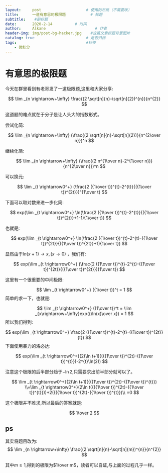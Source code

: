 ```yaml
---
layout:     post                    # 使用的布局（不需要改）
title:      一道有意思的极限题           # 标题 
subtitle:    #副标题
date:       2020-2-14          # 时间
author:     Alkane                      # 作者
header-img: img/post-bg-hacker.jpg    #这篇文章标题背景图片
catalog: true                       # 是否归档
tags:                               #标签
    - 微积分
---
```


# 有意思的极限题

今天在群里看到有老哥发了一道极限题,这里和大家分享:



$$
\lim _{n \rightarrow+\infty} \frac{(2 \sqrt[n]{n}-\sqrt[n]{2})^{n}}{n^{2}}
$$



这道题的难点就在于分子是让人头大的指数形式。





尝试化简:

$$
\lim _{n \rightarrow+\infty} (\frac{(2 \sqrt[n]{n}-\sqrt[n]{2})}{n^{2\over n}})^n
$$


继续化简:

$$
\lim _{n \rightarrow+\infty} (\frac{(2 n^{1\over n}-2^{1\over n})}{n^{2\over n}})^n
$$


可以换元:

$$
\lim _{t \rightarrow0^+} (\frac{2 ({1\over t})^{t}-2^{t}}{({1\over t})^{2t}})^{1\over t}
$$


下面可以取对数来进一步化简:

$$
exp(\lim _{t \rightarrow0^+} \ln(\frac{2 ({1\over t})^{t}-2^{t}}{({1\over t})^{2t}}+1-1){1\over t})
$$


也就是:

$$
exp(\lim _{t \rightarrow0^+} \ln(\frac{2 ({1\over t})^{t}-2^{t}-({1\over t})^{2t}}{({1\over t})^{2t}}+1){1\over t})
$$


显然由于$ln(x+1)\rightarrow x,(x\rightarrow0)$ ，我们有:

$$
exp(\lim _{t \rightarrow0^+} (\frac{2 ({1\over t})^{t}-2^{t}-({1\over t})^{2t}}{({1\over t})^{2t}}){1\over t})
$$


这里有一个很重要的中间极限:



$$
\lim _{t \rightarrow0^+} ({1\over t})^t = 1
$$
简单的求一下，也就是:



$$
\lim _{t \rightarrow0^+} ({1\over t})^t = \lim _{x\rightarrow+\infty}exp({\ln(x)\over x}) = 1
$$
所以我们得到:



$$
exp(\lim _{t \rightarrow0^+} \frac{2 ({1\over t})^{t}-2^{t}-({1\over t})^{2t}}{t})
$$
下面使用暴力的洛必达:



$$
exp(\lim _{t \rightarrow0^+}(2(\ln t+1)({({1\over t})^{2t}-({1\over t})^{t}})-2^{t}\ln(2))
$$


注意这个极限的后半部分趋于$-\ln2$,只需要求出前半部分就可以了。



$$
\lim _{t \rightarrow0^+}(2(\ln t+1)({({1\over t})^{2t}-({1\over t})^{t}})
\\=\lim _{t \rightarrow0^+}(2\ln t({({1\over t})^{2t}-({1\over t})^{t}}))+2({({1\over t})^{2t}-({1\over t})^{t}})\\
=0
$$


这个极限并不难求,所以最后的答案就是:



$$
1\over 2
$$

## ps

其实将题目改为:
$$
\lim _{n \rightarrow+\infty} \frac{(2 \sqrt[n]{n}-\sqrt[n]{m})^{n}}{n^{2}}
$$


其中$m\ge 1$,得到的极限为$1\over m$，读者可以自证,与上面的过程几乎一样。